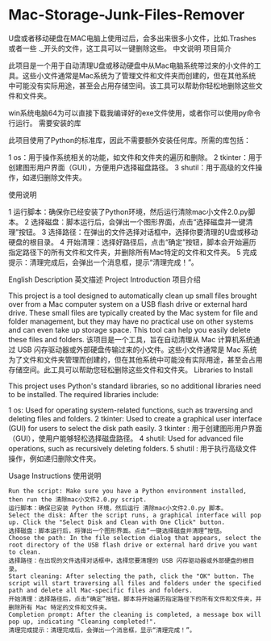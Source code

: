 # Mac-Storage-Junk-Files-Remover
U盘或者移动硬盘在MAC电脑上使用过后，会多出来很多小文件，比如.Trashes或者一些 ._开头的文件，这工具可以一键删除这些。
中文说明
项目简介

此项目是一个用于自动清理U盘或移动硬盘中从Mac电脑系统带过来的小文件的工具。这些小文件通常是Mac系统为了管理文件和文件夹而创建的，但在其他系统中可能没有实际用途，甚至会占用存储空间。该工具可以帮助你轻松地删除这些文件和文件夹。

win系统电脑64为可以直接下载我编译好的exe文件使用，或者你可以使用py命令行运行。
需要安装的库

此项目使用了Python的标准库，因此不需要额外安装任何库。所需的库包括：

   1 os：用于操作系统相关的功能，如文件和文件夹的遍历和删除。
   2 tkinter：用于创建图形用户界面（GUI），方便用户选择磁盘路径。
   3 shutil：用于高级的文件操作，如递归删除文件夹。

使用说明

   1 运行脚本：确保你已经安装了Python环境，然后运行清除mac小文件2.0.py脚本。
   2 选择磁盘：脚本运行后，会弹出一个图形界面，点击“选择磁盘并一键清理”按钮。
   3 选择路径：在弹出的文件选择对话框中，选择你要清理的U盘或移动硬盘的根目录。
   4 开始清理：选择好路径后，点击“确定”按钮，脚本会开始遍历指定路径下的所有文件和文件夹，并删除所有Mac特定的文件和文件夹。
   5 完成提示：清理完成后，会弹出一个消息框，提示“清理完成！”。

English Description  英文描述
Project Introduction  项目介绍

This project is a tool designed to automatically clean up small files brought over from a Mac computer system on a USB flash drive or external hard drive. These small files are typically created by the Mac system for file and folder management, but they may have no practical use on other systems and can even take up storage space. This tool can help you easily delete these files and folders.
该项目是一个工具，旨在自动清理从 Mac 计算机系统通过 USB 闪存驱动器或外部硬盘传输过来的小文件。这些小文件通常是 Mac 系统为了文件和文件夹管理而创建的，但在其他系统中可能没有实际用途，甚至会占用存储空间。此工具可以帮助您轻松删除这些文件和文件夹。
Libraries to Install 

This project uses Python's standard libraries, so no additional libraries need to be installed. The required libraries include: 

   1 os: Used for operating system-related functions, such as traversing and deleting files and folders. 
   2 tkinter: Used to create a graphical user interface (GUI) for users to select the disk path easily.
   3 tkinter : 用于创建图形用户界面（GUI），使用户能够轻松选择磁盘路径。
   4 shutil: Used for advanced file operations, such as recursively deleting folders.
   5 shutil : 用于执行高级文件操作，例如递归删除文件夹。

Usage Instructions  使用说明

    Run the script: Make sure you have a Python environment installed, then run the 清除mac小文件2.0.py script.
    运行脚本：确保已安装 Python 环境，然后运行 清除mac小文件2.0.py 脚本。
    Select the disk: After the script runs, a graphical interface will pop up. Click the "Select Disk and Clean with One Click" button.
    选择磁盘：脚本运行后，将弹出一个图形界面。点击“一键选择磁盘并清理”按钮。
    Choose the path: In the file selection dialog that appears, select the root directory of the USB flash drive or external hard drive you want to clean.
    选择路径：在出现的文件选择对话框中，选择您要清理的 USB 闪存驱动器或外部硬盘的根目录。
    Start cleaning: After selecting the path, click the "OK" button. The script will start traversing all files and folders under the specified path and delete all Mac-specific files and folders.
    开始清理：选择路径后，点击“确定”按钮。脚本将开始遍历指定路径下的所有文件和文件夹，并删除所有 Mac 特定的文件和文件夹。
    Completion prompt: After the cleaning is completed, a message box will pop up, indicating "Cleaning completed!".
    清理完成提示：清理完成后，会弹出一个消息框，显示“清理完成！”。
